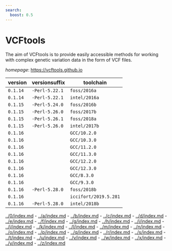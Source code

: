 ```yaml
---
search:
  boost: 0.5
---
```

# VCFtools

The aim of VCFtools is to provide   easily accessible methods for working with complex   genetic variation data in the form of VCF files.

*homepage*: <https://vcftools.github.io>

version | versionsuffix | toolchain
--------|---------------|----------
``0.1.14`` | ``-Perl-5.22.1`` | ``foss/2016a``
``0.1.14`` | ``-Perl-5.22.1`` | ``intel/2016a``
``0.1.15`` | ``-Perl-5.24.0`` | ``foss/2016b``
``0.1.15`` | ``-Perl-5.26.0`` | ``foss/2017b``
``0.1.15`` | ``-Perl-5.26.1`` | ``foss/2018a``
``0.1.15`` | ``-Perl-5.26.0`` | ``intel/2017b``
``0.1.16`` |  | ``GCC/10.2.0``
``0.1.16`` |  | ``GCC/10.3.0``
``0.1.16`` |  | ``GCC/11.2.0``
``0.1.16`` |  | ``GCC/11.3.0``
``0.1.16`` |  | ``GCC/12.2.0``
``0.1.16`` |  | ``GCC/12.3.0``
``0.1.16`` |  | ``GCC/8.3.0``
``0.1.16`` |  | ``GCC/9.3.0``
``0.1.16`` | ``-Perl-5.28.0`` | ``foss/2018b``
``0.1.16`` |  | ``iccifort/2019.5.281``
``0.1.16`` | ``-Perl-5.28.0`` | ``intel/2018b``

[../0/index.md](0) - [../a/index.md](a) - [../b/index.md](b) - [../c/index.md](c) - [../d/index.md](d) - [../e/index.md](e) - [../f/index.md](f) - [../g/index.md](g) - [../h/index.md](h) - [../i/index.md](i) - [../j/index.md](j) - [../k/index.md](k) - [../l/index.md](l) - [../m/index.md](m) - [../n/index.md](n) - [../o/index.md](o) - [../p/index.md](p) - [../q/index.md](q) - [../r/index.md](r) - [../s/index.md](s) - [../t/index.md](t) - [../u/index.md](u) - [../v/index.md](v) - [../w/index.md](w) - [../x/index.md](x) - [../y/index.md](y) - [../z/index.md](z)

